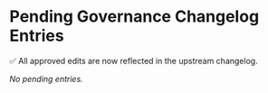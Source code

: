 # Pending Governance Changelog Entries

✅ All approved edits are now reflected in the upstream changelog.

_No pending entries._
